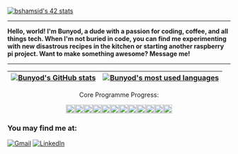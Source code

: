 [![bshamsid's 42 stats](https://badge42.vercel.app/api/v2/cl1v1ass3001109mhq785smyd/stats?cursusId=21&coalitionId=182)](https://github.com/JaeSeoKim/badge42)

---

<p>
<b>Hello, world! I'm Bunyod, a dude with a passion for coding, coffee, and all things tech. When I'm not buried in code, you can find me experimenting with new disastrous recipes in the kitchen or starting another raspberry pi project. Want to make something awesome? Message me!</b>
</p>

---

| [![Bunyod's GitHub stats](https://github-readme-stats.vercel.app/api?username=Bunyod16&count_private=true&show_icons=true&hide=issues&hide_border=true&theme=vue-dark)](https://github.com/Bunyod16?tab=repositories) | [![Bunyod's most used languages](https://github-readme-stats.vercel.app/api/top-langs/?username=Bunyod16&layout=compact&hide_border=true&theme=vue-dark)](https://github.com/Bunyod16?tab=repositories) |
|:-:|:-:|

<p align="center">Core Programme Progress:</p>
<p align="center"><img src="https://encrypted-tbn0.gstatic.com/images?q=tbn:ANd9GcQ1YGe15HboMb7KGz3HNntIWO5ku32zOr4lN6Od1uDqTQ&s" width="20" height="20"><img src="https://encrypted-tbn0.gstatic.com/images?q=tbn:ANd9GcQ1YGe15HboMb7KGz3HNntIWO5ku32zOr4lN6Od1uDqTQ&s" width="20" height="20"><img src="https://encrypted-tbn0.gstatic.com/images?q=tbn:ANd9GcQ1YGe15HboMb7KGz3HNntIWO5ku32zOr4lN6Od1uDqTQ&s" width="20" height="20"><img src="https://encrypted-tbn0.gstatic.com/images?q=tbn:ANd9GcQ1YGe15HboMb7KGz3HNntIWO5ku32zOr4lN6Od1uDqTQ&s" width="20" height="20"><img src="https://encrypted-tbn0.gstatic.com/images?q=tbn:ANd9GcQ1YGe15HboMb7KGz3HNntIWO5ku32zOr4lN6Od1uDqTQ&s" width="20" height="20"><img src="https://encrypted-tbn0.gstatic.com/images?q=tbn:ANd9GcQ1YGe15HboMb7KGz3HNntIWO5ku32zOr4lN6Od1uDqTQ&s" width="20" height="20"><img src="https://encrypted-tbn0.gstatic.com/images?q=tbn:ANd9GcQ1YGe15HboMb7KGz3HNntIWO5ku32zOr4lN6Od1uDqTQ&s" width="20" height="20"><img src="https://media4.giphy.com/media/Iy4uwCaDJpbqi1UIqy/giphy.gif?cid=790b76113de42eb586ed0ca9f63578fc9275f0ac86e71bc8&rid=giphy.gif&ct=g" width="20" height="20"><img src="https://upload.wikimedia.org/wikipedia/commons/thumb/7/70/Solid_white.svg/2048px-Solid_white.svg.png" width="20" height="20"><img src="https://upload.wikimedia.org/wikipedia/commons/thumb/7/70/Solid_white.svg/2048px-Solid_white.svg.png" width="20" height="20"><img src="https://upload.wikimedia.org/wikipedia/commons/thumb/7/70/Solid_white.svg/2048px-Solid_white.svg.png" width="20" height="20"><img src="https://upload.wikimedia.org/wikipedia/commons/thumb/7/70/Solid_white.svg/2048px-Solid_white.svg.png" width="20" height="20"></p>

### You may find me at:

[![Gmail](https://img.shields.io/badge/-Gmail-d95040?style=flat-square&logo=gmail&logoColor=white)](mailto:bunyodshams@gmail.com)
[![LinkedIn](https://img.shields.io/badge/-LinkedIn-0e76a8?style=flat-square&logo=linkedin&logoColor=white)](https://www.linkedin.com/in/bunyodshams/)


